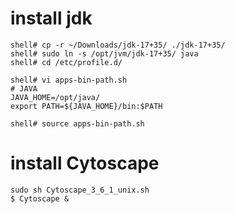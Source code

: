 # install jdk
```
shell# cp -r ~/Downloads/jdk-17+35/ ./jdk-17+35/
shell# sudo ln -s /opt/jvm/jdk-17+35/ java
shell# cd /etc/profile.d/

shell# vi apps-bin-path.sh
# JAVA
JAVA_HOME=/opt/java/
export PATH=${JAVA_HOME}/bin:$PATH

shell# source apps-bin-path.sh 

```

# install Cytoscape
```
sudo sh Cytoscape_3_6_1_unix.sh
$ Cytoscape &
```
